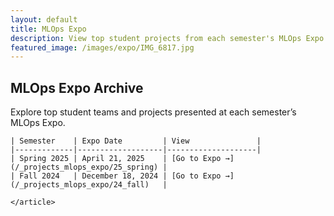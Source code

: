 ```yaml
---
layout: default
title: MLOps Expo
description: View top student projects from each semester's MLOps Expo
featured_image: /images/expo/IMG_6817.jpg
---
```


<section class="hero">
  <div class="hero__image" style="background-image: url({{ page.featured_image | relative_url }})">
    <div class="hero__overlay"></div>
  </div>

  <div class="wrap">
    <h1>MLOps Expo Archive</h1>
    <p>Explore top student teams and projects presented at each semester’s MLOps Expo.</p>
  </div>
</section>

<section class="single">
  <div class="wrap">
    <article class="single-post">

    | Semester    | Expo Date         | View               |
    |-------------|-------------------|--------------------|
    | Spring 2025 | April 21, 2025    | [Go to Expo →](/_projects_mlops_expo/25_spring) |
    | Fall 2024   | December 18, 2024 | [Go to Expo →](/_projects_mlops_expo/24_fall)   |

    </article>
  </div>
</section>
